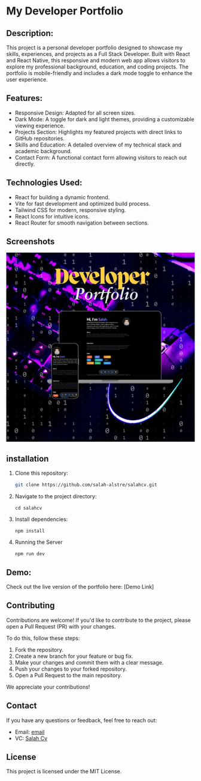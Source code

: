 # My Developer Portfolio


## Description:
This project is a personal developer portfolio designed to showcase my skills, experiences, and projects as a Full Stack Developer. Built with React and React Native, this responsive and modern web app allows visitors to explore my professional background, education, and coding projects. The portfolio is mobile-friendly and includes a dark mode toggle to enhance the user experience.


## Features:
- Responsive Design: Adapted for all screen sizes.
- Dark Mode: A toggle for dark and light themes, providing a customizable viewing experience.
- Projects Section: Highlights my featured projects with direct links to GitHub repositories.
- Skills and Education: A detailed overview of my technical stack and academic background.
- Contact Form: A functional contact form allowing visitors to reach out directly.


## Technologies Used:
- React for building a dynamic frontend.
- Vite for fast development and optimized build process.
- Tailwind CSS for modern, responsive styling.
- React Icons for intuitive icons.
- React Router for smooth navigation between sections.


## Screenshots
![CV Image](https://github.com/salah-alstre/Devr-Profile/blob/main/public/DEVE.jpg)

## installation

1. Clone this repository:
   ```bash
   git clone https://github.com/salah-alstre/salahcv.git

2. Navigate to the project directory:

       cd salahcv

3. Install dependencies:

       npm install

4. Running the Server


       npm run dev 

## Demo:
Check out the live version of the portfolio here: [Demo Link]


## Contributing

Contributions are welcome! If you'd like to contribute to the project, please open a Pull Request (PR) with your changes. 

To do this, follow these steps:

1. Fork the repository.
2. Create a new branch for your feature or bug fix.
3. Make your changes and commit them with a clear message.
4. Push your changes to your forked repository.
5. Open a Pull Request to the main repository.

We appreciate your contributions!



## Contact
If you have any questions or feedback, feel free to reach out:

- Email: [email](mailto:error.salah59@gmail.com)
- VC:    [ Salah Cv ](https://salahcv.site/)

## License
This project is licensed under the MIT License.

